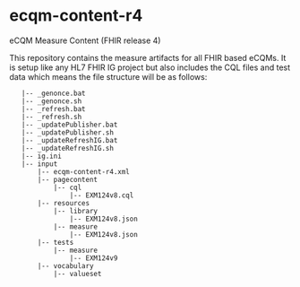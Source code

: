 # ecqm-content-r4
eCQM Measure Content (FHIR release 4)

This repository contains the measure artifacts for all FHIR based eCQMs. It is setup like any HL7 FHIR IG project but also includes the CQL files and test data which means the file structure will be as follows:

```
   |-- _genonce.bat
   |-- _genonce.sh
   |-- _refresh.bat
   |-- _refresh.sh
   |-- _updatePublisher.bat
   |-- _updatePublisher.sh
   |-- _updateRefreshIG.bat
   |-- _updateRefreshIG.sh
   |-- ig.ini
   |-- input
       |-- ecqm-content-r4.xml
       |-- pagecontent
           |-- cql
               |-- EXM124v8.cql
       |-- resources
           |-- library
               |-- EXM124v8.json
           |-- measure
               |-- EXM124v8.json
       |-- tests
           |-- measure
               |-- EXM124v9
       |-- vocabulary
           |-- valueset
```


